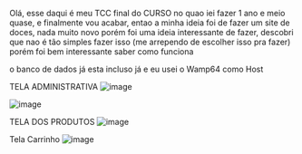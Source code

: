 Olá, esse daqui é meu TCC final do CURSO no quao iei fazer 1 ano e meio quase, e finalmente vou acabar, entao a minha ideia foi de fazer um site de doces, nada muito novo
porém foi uma ideia interessante de fazer, descobri que nao é tão simples fazer isso (me arrependo de escolher isso pra fazer) porém foi bem interessante saber como funciona 

o banco de dados já esta incluso já e eu usei o Wamp64 como Host

TELA ADMINISTRATIVA
![image](https://github.com/BrunoLCLopes/Tcc-Loja-Doces/assets/160807716/82458777-0254-4ddd-a5f8-e4e3fc50dc26)

![image](https://github.com/BrunoLCLopes/Tcc-Loja-Doces/assets/160807716/5a01fd8b-6220-4591-a380-f4a9340f5e10)


TELA DOS PRODUTOS
![image](https://github.com/BrunoLCLopes/Tcc-Loja-Doces/assets/160807716/2588b278-571e-47a1-9ddc-924988184681)

Tela Carrinho
![image](https://github.com/BrunoLCLopes/Tcc-Loja-Doces/assets/160807716/fcfc53d3-384b-47f1-8534-39d4e8c2cd76)


